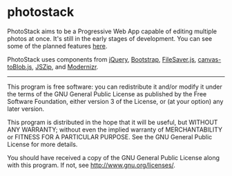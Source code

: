 # photostack

PhotoStack aims to be a Progressive Web App capable of editing multiple photos at once. It's still in the early stages of development. You can see some of the planned features [here](https://github.com/corbindavenport/photostack/issues).

PhotoStack uses components from [jQuery](https://jquery.com/), [Bootstrap](https://getbootstrap.com), [FileSaver.js](https://github.com/eligrey/FileSaver.js/), [canvas-toBlob.js](https://github.com/eligrey/canvas-toBlob.js), [JSZip](https://stuk.github.io/jszip/), and [Modernizr](https://modernizr.com/).

---------------------------------------------------------

This program is free software: you can redistribute it and/or modify
it under the terms of the GNU General Public License as published by
the Free Software Foundation, either version 3 of the License, or
(at your option) any later version.

This program is distributed in the hope that it will be useful,
but WITHOUT ANY WARRANTY; without even the implied warranty of
MERCHANTABILITY or FITNESS FOR A PARTICULAR PURPOSE.  See the
GNU General Public License for more details.

You should have received a copy of the GNU General Public License
along with this program.  If not, see <http://www.gnu.org/licenses/>.
